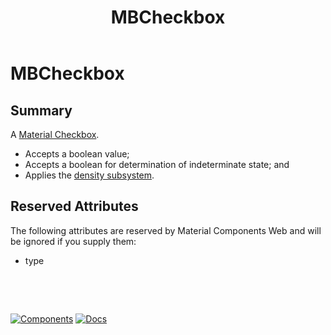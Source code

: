 ﻿---
uid: C.MBCheckbox
title: MBCheckbox
---
# MBCheckbox

## Summary

A [Material Checkbox](https://github.com/material-components/material-components-web/tree/v8.0.0/packages/mdc-checkbox#selection-controls-checkboxes).

- Accepts a boolean value;
- Accepts a boolean for determination of indeterminate state; and
- Applies the [density subsystem](xref:A.Density).

## Reserved Attributes

The following attributes are reserved by Material Components Web and will be ignored if you supply them:

- type

&nbsp;

&nbsp;

[![Components](https://img.shields.io/static/v1?label=Components&message=Core&color=blue)](xref:A.CoreComponents)
[![Docs](https://img.shields.io/static/v1?label=API%20Documentation&message=MBCheckbox&color=brightgreen)](xref:Material.Blazor.MBCheckbox)
